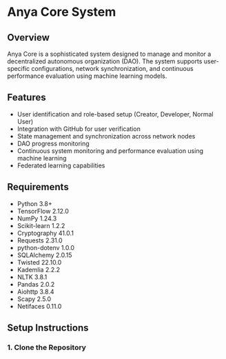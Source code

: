# Anya Core System

## Overview

Anya Core is a sophisticated system designed to manage and monitor a decentralized autonomous organization (DAO). The system supports user-specific configurations, network synchronization, and continuous performance evaluation using machine learning models.

## Features

- User identification and role-based setup (Creator, Developer, Normal User)
- Integration with GitHub for user verification
- State management and synchronization across network nodes
- DAO progress monitoring
- Continuous system monitoring and performance evaluation using machine learning
- Federated learning capabilities

## Requirements

- Python 3.8+
- TensorFlow 2.12.0
- NumPy 1.24.3
- Scikit-learn 1.2.2
- Cryptography 41.0.1
- Requests 2.31.0
- python-dotenv 1.0.0
- SQLAlchemy 2.0.15
- Twisted 22.10.0
- Kademlia 2.2.2
- NLTK 3.8.1
- Pandas 2.0.2
- Aiohttp 3.8.4
- Scapy 2.5.0
- Netifaces 0.11.0

## Setup Instructions

### 1. Clone the Repository